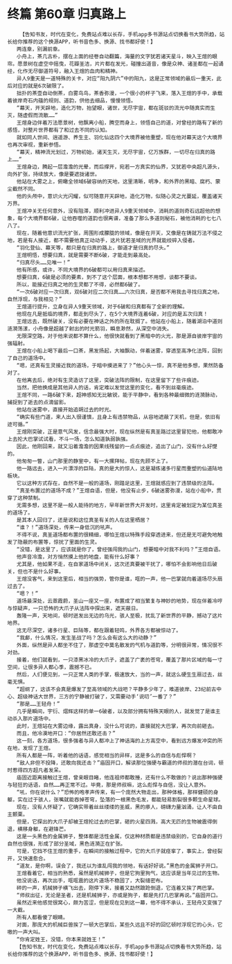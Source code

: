 # 终篇 第60章 归真路上
        【告知书友，时代在变化，免费站点难以长存，手机app多书源站点切换看书大势所趋，站长给你推荐的这个换源APP，听书音色多、换源、找书都好使！】
       两连章，别漏前章。
       小舟上，茶几古朴，摆在上面的经卷自动翻篇，海量的文字犹若诸天星斗，映入王煊的眼帘。愿景树在虚空中摇曳，花瓣圣洁，片片都在发光，碰撞出道音，像是众神、诸圣都在一起诵经，化作无尽御道符号，融入王煊的血肉和精神。
       异人9重天是一道特殊的关卡，对应“阳九阴六”中的阳九，这是正常领域的最后一重天，此后对应的就是6次破限了。
       拙扑的茶壶自动倒茶，白雾鸟鸟，茶香弥漫，一个很小的杯子飞来，落入王煊的手中，承载着彼岸奇石内蕴的规则、道韵，供他去细品，慢慢领悟。
       “幕天，开天辟地，造化万物，抬望眼，诸世，无尽宇宙，都在斑驳的流光中随真实而生灭，随虚假而流散……”
       王煊身边伴着万法愿景树，他飘离小船，腾空而身上，领悟自己的道，对曾经的路有了新的感悟，对整片世界都有了和过去不同的认知。
       就如同人世间、逍遥游、养生主、羽化仙这四个大境界被他重塑，现在他对幕天这个大境界也再次审视，重新参悟。
       “幕天，精神流光划过，万物初始，诸天生灭，无尽宇宙，亿万族群，一切尽在归真的路上……”
       王煊身边，腾起一层澹澹的光晕，而后撑开，宛若一方真实的仙界，又犹若中央超凡源头，向外扩张，持续放大，像是要遮拢诸世。
       他站在大雾之上，俯瞰全领域6破容纳的天地，这里清晰，明净，和外界的黑暗、腐朽、蒙尘截然不同。
       他的头颅中，意识火光闪耀，似可随意开天辟地，造化万物，似随心灵之光蔓延，覆盖诸天万界。
       王煊冲关无任何意外，没有阻滞，顺利冲进异人9重天领域中，消耗的道则奇石远超他的想象，每个大境界都6破，让他吞噬的道韵也很离谱，准备了那么多道则秘石，被他消耗的七七八八了。
       现在，随着他意识流光扩张，周围形成朦胧的领域，像是在开天，又像是在铸就万法不侵之地，若是有人接近，都不需要他真正动动手，这片犹若圣域的光界就能绞碎入侵者。
       “羽化登仙、幕天等，都只是在归真的路上，御道才是归真的尽头。”
       王煊明悟，想要归真，就是需要不断6破，才能走到最高处。
       “归真尽头……见唯一！”
       他有所感，或许，不同大境界的6破都可以用归真来描述。
       想要归真，6破是必须的要素，到不了这个层面，根本想都不用想，谈都不要谈。
       所以，能接近归真之地的生灵都了不得，必然都6破了。
       “一次6破对应一次归真，双6破对应二次归真……六次归真，是否都不用我去寻找归真之地，自然浮现，与我相见？”
       王煊道行提升，立身在异人9重天领域，对于6破和归真都有了全新的理解。
       他现在凡是抵临的境界，都走到尽头了，在5个大境界连着6破，对应的是五次归真！
       王煊远去，既然破关，没有必要在神话之外的所在耽搁了。他站在小船上，随着湖泊中道则涟漪荡漾，小舟像是超越了射出的时光箭羽，瞬息渺然，从深空中消失。
       无限深空路，对于他来说都不算什么，他很快就看到了黑暗中的火光，那是源自彼岸宇宙的强辐射。
       王煊在小船上喝下最后一口茶，黑发扬起，大袖飘动，伴着迷雾，穿透至高净化法阵，回到了自己的道场中。
       “嗯，还真有生灵接近我的道场，于暗中摸进来了？”他心头一惊，真不是他多想，果然防备对了。
       在他离去后，绝对有生灵造访了这里，突破法阵的限制，在这里留下了些许痕迹。
       当然，把他换成是其他异人的话，肯定难以发觉这里的变化，看不到丝毫痕迹。
       王煊不同，一路6破下来，超神感知无比敏锐，能于平静中，看到各种最细微的涟漪脉动，捕捉到了逝去的点滴留影。
       他站在迷雾中，直接开始追朔过去的时光。
       “确实有些门道，来人出入很谨慎，且身上有违禁物品，从容地遮蔽了天机，但是，依旧有迹可循。”
       王煊刚突破，正是意气风发，信念最强大时，现在纵然是有真圣路过这里冒犯他，他都敢冲上去抡大巴掌试试看，不斗一场，怎么知道孰弱孰强。
       因此，他刚回来，就又沿着澹澹的因果线残留的一点点痕迹，追出了山门，没有什么好憷的。
       他匆匆一瞥，山门那里的静室中，有一大摞拜帖，现在先顾不上了。
       他一路远去，进入一片漂浮的巨陆，真的是大的惊人，这是凝练诸多行星而重塑的仙道陆地板块。
       它以这种方式存在，自然不是一般的道场，刚踏足这里，王煊就感应到了违禁级的法阵。
       “真圣布置过的道场不成？”王煊自语，但是，他没有止步，6破迷雾弥漫，站在小船中，贯穿了这种禁制。
       无需多想，这里不是一般人能待的地方，早年新世界大开发时，这里肯定被划定为某位真圣的道场了。
       是其本人回归了，还是说和这位真圣有关的人在这里栖居？
       “谁？！”道场深处，传来一身低沉的吼声。
       不得不说，真圣道场都布置的很精细，哪怕王煊以特殊手段穿透进来，但还是无可避免地触发了隐蔽的布置等，惊扰了里面的生灵。
       “没错，是这里了，应该就是你了，曾经强闯我的山门，想要暗中对我不利吗？”王煊自语。
       他声音冷澹，对方悄然摸上他的地盘，能有什么好事？
       尤其是，他如果不走，在自家道场中闭关，这次还真要被干扰了，哪怕不会影响他日后破关，但也不是什么好事。
       王煊没客气，来到这里后，相当的强势，管你是谁，哐的一声，他一巴掌就向着道场尽头扇过去了。
       “嗯？！”
       道场最深处，云蒸霞蔚，圣山一座又一座，布置成了相当繁复与神妙的地势，现在伴着冷哼与惊疑声，一只恐怖的大爪子从法阵中探出来，遮天蔽日。
       轰隆一声，天地间，顿时迸发出无边的乌光，骇人至极，扰乱了新世界的平静，撼动了这片地界。
       这无尽深空，诸多行星、巨陆等，都在跟着轻鸣，外界各方都被惊动了。
       “我䣜，什么情况，发生圣战了吗？怎么会有这么大的动静？”
       外面，纵然是异人都坐不住了，那虚空中莫名散发的气机与道韵等，分明很异常，情况很不对劲。
       接着，他们就看到，一只漆黑冰冷的大爪子，遮盖了广袤的苍穹，覆盖了那片区域的每一寸空间，让很多异人都心季，震撼不已。
       然后，人们便见到，一只正常人类的手掌，极速放大，当的一声，就这么硬生生扇过去，丝毫无惧。
       “超纲了，这该不会真是爆发了至高领域的大战吧？平静多少年了，难道彼岸、23纪前古中心、超级神话大世界，三方的宁静被打破了，又需要动手‘说叨’一番了？”
       “那是……王轻舟！”
       几乎是瞬间，宇衍、熠辉这样的单一6破者，以及部分拥有特殊天眼的人，就发觉了是谁主动杀入那片道场中。
       此时，王煊站在大雾边缘，露出真身，没什么可说的，直接就抡大巴掌，再次向前砸去。
       而且，他冷漠地开口：“你居然还敢还击？”
       这一刻，各方道场，很多强者与异人都冲上了神话海的上方高空中，看到远方爆发冲突的所在地，发现了王煊。
       所有人都是一阵，听着他的话语，感觉相当的异样，这是多么的自信与彪悍啊？
       “敌人非但不投降，还敢向我还击？”庙固开口，解读那位强硬与霸道的师叔的潜在台词，顿时惹得四方超凡者发呆。
       庙固近距离接触过王煊，曾亲眼目睹，他连祖师都敢捶，还有什么不敢做的？说出那种强硬与轻狂的话语，自然……再正常不过。毕竟，那是师叔嘛，这么彪悍与自信，没让人意外。
       “吼，你在说什么？”恐怖的咆孝声传来，有一个庞然大物走出，那种体格，那样健硕的身躯，实在过于骇人，张嘴就能吞掉苍穹，坠落的一根黑色毛发，都能轻易割裂很多颗生命星球。
       现在，没有人怀疑了，它确实带着丝丝缕缕的圣威，黑的瘆人，磅礴力量汹涌，让人不由自主颤栗。
       但是，它探出的大爪子却被王煊抡过去的巴掌，砸的火星四溅，高大无匹的生物被震得倒退，横移身躯，在避锋芒。
       这是一头黑色的金属狮子，整体都是活性金属，仅这种材质都是违禁级别的，它自身的道行自然也很强，形成了部分圣域，黑色涟漪正在扩张。
       可是，它挡不住王煊的重手，在瞬间的接触过程中，它的大爪子就痉挛了，事实上，曾经裂开，又快速愈合。
       “道友，是你啊，误会了，我还以为谁乱闯我的领地，有话好好说。”黑色的金属狮子开口。
       王煊看着它，相当的熟悉，虽然是机械狮子，但是它狗里狗气，这应该是当年见过的生物。
       他没说话，再次出手，哐哐震的这片道场不稳固了，大裂缝密布。
       砰的一声，机械狮子横飞出去，刚停下来，接着又勐然踉跄倒退，它连着又挨了两巴掌。
       “师叔出征，无论是圣者，还是机械狮子，亦或是狗子，都是先打几巴掌再说。”庙固开口。
       虽然近来他感觉很窝心，颇为苦涩，但是现在见到这一幕，他不得不承认，王轻舟又变强了一大截。
       所有人都看傻了眼睛。
       对面，那庞大的机械巨兽挨了一顿大巴掌后，某些久远且不好的回忆顿时浮现它的心头，它嗷的一声大叫。
       “你肯定姓王，没错，你本来就姓王！”
       【告知书友，时代在变化，免费站点难以长存，手机app多书源站点切换看书大势所趋，站长给你推荐的这个换源APP，听书音色多、换源、找书都好使！】